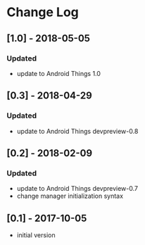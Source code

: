 # Change Log

## [1.0] - 2018-05-05
### Updated
- update to Android Things 1.0

## [0.3] - 2018-04-29
### Updated
- update to Android Things devpreview-0.8

## [0.2] - 2018-02-09
### Updated
- update to Android Things devpreview-0.7
- change manager initialization syntax

## [0.1] - 2017-10-05
- initial version
